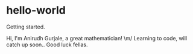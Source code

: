 # hello-world
Getting started.

Hi, I'm Anirudh Gurjale, a great mathematician! \m/
Learning to code, will catch up soon.. Good luck fellas.
